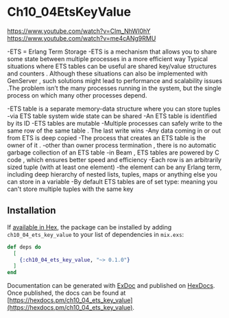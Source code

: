 # Ch10_04EtsKeyValue

https://www.youtube.com/watch?v=Clm_NhWI0hY
https://www.youtube.com/watch?v=me4cANg9RMU

-ETS = Erlang Term Storage 
-ETS is a mechanism that allows you to share some state between multiple processes in a more efficient way
Typical situations where ETS tables can be useful are shared key/value structures and counters . 
Although these situations can also be implemented with GenServer , such solutions might lead to 
performance and scalability issues .The problem isn’t the many processes running in the system, but the single process on which many
other processes depend.

-ETS table is a separate memory-data structure where you can store tuples  
-via ETS table system wide state can be shared
-An ETS table is identified by its ID 
-ETS tables are mutable 
-Multiple processes can safely write to the same row of the same table . The last write wins 
-Any data coming in or out from ETS is deep copied 
-The process that creates an ETS table is the owner of it . 
-other than owner process termination , there is no automatic garbage collection of an ETS table 
-in Beam , ETS tables are powered by C code , which ensures better speed and efficiency 
-Each row is an arbitrarily sized tuple (with at least one element)
-the element can be any Erlang term, including deep hierarchy of nested lists, tuples, maps or anything else you can store in a variable 
-By default ETS tables are of set type: meaning you can't store multiple tuples with the same key 

## Installation

If [available in Hex](https://hex.pm/docs/publish), the package can be installed
by adding `ch10_04_ets_key_value` to your list of dependencies in `mix.exs`:

```elixir
def deps do
  [
    {:ch10_04_ets_key_value, "~> 0.1.0"}
  ]
end
```

Documentation can be generated with [ExDoc](https://github.com/elixir-lang/ex_doc)
and published on [HexDocs](https://hexdocs.pm). Once published, the docs can
be found at [https://hexdocs.pm/ch10_04_ets_key_value](https://hexdocs.pm/ch10_04_ets_key_value).

